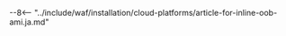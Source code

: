 [link-ssh-keys]:            https://docs.aws.amazon.com/AWSEC2/latest/UserGuide/get-set-up-for-amazon-ec2.html#create-a-key-pair
[link-sg]:                  https://docs.aws.amazon.com/ja_jp/AWSEC2/latest/UserGuide/get-set-up-for-amazon-ec2.html#create-a-base-security-group
[link-launch-instance]:     https://docs.aws.amazon.com/ja_jp/AWSEC2/latest/UserGuide/EC2_GetStarted.html#ec2-launch-instance

[anchor1]:      #2-セキュリティグループの作成
[anchor2]:      #1-AWSでSSHキーペアを作成

[img-create-sg]:                ../../images/installation-ami/common/create_sg.png
[versioning-policy]:            ../../updating-migrating/versioning-policy.ja.md#バージョン一覧
[img-wl-console-users]:         ../../images/check-user-no-2fa.png
[img-create-wallarm-node]:      ../../images/user-guides/nodes/create-cloud-node.png
[deployment-platform-docs]:     ../../installation/supported-deployment-options.ja.md
[node-token]:                       ../../quickstart.ja.md#Wallarmフィルタリングノードのデプロイ
[api-token]:                        ../../user-guides/settings/api-tokens.ja.md
[wallarm-token-types]:              ../../user-guides/nodes/nodes.ja.md#ノード作成用のAPIとノードトークン
[platform]:                         ../../installation/supported-deployment-options.ja.md
[ptrav-attack-docs]:                ../../attacks-vulns-list.ja.md#パストラバーサル
[attacks-in-ui-image]:              ../../images/admin-guides/test-attacks-quickstart.png
[wallarm-nginx-directives]:         ../../admin-en/configure-parameters-en.ja.md
[autoscaling-docs]:                 ../../admin-en/installation-guides/amazon-cloud/autoscaling-overview.ja.md
[real-ip-docs]:                     ../../admin-en/using-proxy-or-balancer-en.ja.md
[allocate-memory-docs]:             ../../admin-en/configuration-guides/allocate-resources-for-node.ja.md
[limiting-request-processing]:      ../../user-guides/rules/configure-overlimit-res-detection.ja.md
[logs-docs]:                        ../../admin-en/configure-logging.ja.md
[oob-advantages-limitations]:       ../oob/overview.ja.md#利点と制限事項
[wallarm-mode]:                     ../../admin-en/configure-wallarm-mode.ja.md
[oob-docs]:                         ../oob/overview.ja.md
[wallarm-api-via-proxy]:            ../../admin-en/configuration-guides/access-to-wallarm-api-via-proxy.ja.md
[web-server-mirroring-examples]:    ../oob/web-server-mirroring/overview.ja.md#トラフィックミラーリングのWebサーバー設定の事例
[img-grouped-nodes]:                ../../images/user-guides/nodes/grouped-nodes.png

--8<-- "../include/waf/installation/cloud-platforms/article-for-inline-oob-ami.ja.md"
